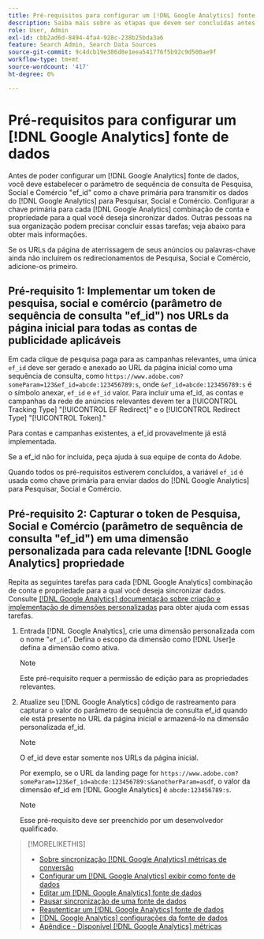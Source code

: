 ```yaml
---
title: Pré-requisitos para configurar um [!DNL Google Analytics] fonte de dados
description: Saiba mais sobre as etapas que devem ser concluídas antes de configurar um [!DNL Google Analytics] fonte de dados.
role: User, Admin
exl-id: cbb2ad6d-8494-4fa4-928c-238b25bda3a6
feature: Search Admin, Search Data Sources
source-git-commit: 9c4dcb19e386d8e1eea541776f5b92c9d500ae9f
workflow-type: tm+mt
source-wordcount: '417'
ht-degree: 0%

---
```


# Pré-requisitos para configurar um [!DNL Google Analytics] fonte de dados

Antes de poder configurar um [!DNL Google Analytics] fonte de dados, você deve estabelecer o parâmetro de sequência de consulta de Pesquisa, Social e Comércio &quot;ef_id&quot; como a chave primária para transmitir os dados do [!DNL Google Analytics] para Pesquisar, Social e Comércio. Configurar a chave primária para cada [!DNL Google Analytics] combinação de conta e propriedade para a qual você deseja sincronizar dados. Outras pessoas na sua organização podem precisar concluir essas tarefas; veja abaixo para obter mais informações.

Se os URLs da página de aterrissagem de seus anúncios ou palavras-chave ainda não incluírem os redirecionamentos de Pesquisa, Social e Comércio, adicione-os primeiro.

## Pré-requisito 1: Implementar um token de pesquisa, social e comércio (parâmetro de sequência de consulta &quot;ef_id&quot;) nos URLs da página inicial para todas as contas de publicidade aplicáveis

Em cada clique de pesquisa paga para as campanhas relevantes, uma única `ef_id` deve ser gerado e anexado ao URL da página inicial como uma sequência de consulta, como `https://www.adobe.com?someParam=123&ef_id=abcde:123456789:s`, onde `&ef_id=abcde:123456789:s` é o símbolo anexar, `ef_id` e `ef_id` valor. Para incluir uma ef_id, as contas e campanhas da rede de anúncios relevantes devem ter a [!UICONTROL Tracking Type] &quot;[!UICONTROL EF Redirect]&quot; e o [!UICONTROL Redirect Type] &quot;[!UICONTROL Token].&quot;

Para contas e campanhas existentes, a ef_id provavelmente já está implementada.

Se a ef_id não for incluída, peça ajuda à sua equipe de conta do Adobe.

Quando todos os pré-requisitos estiverem concluídos, a variável `ef_id` é usada como chave primária para enviar dados do [!DNL Google Analytics] para Pesquisar, Social e Comércio.

## Pré-requisito 2: Capturar o token de Pesquisa, Social e Comércio (parâmetro de sequência de consulta &quot;ef_id&quot;) em uma dimensão personalizada para cada relevante [!DNL Google Analytics] propriedade

Repita as seguintes tarefas para cada [!DNL Google Analytics] combinação de conta e propriedade para a qual você deseja sincronizar dados. Consulte [[!DNL Google Analytics] documentação sobre criação e implementação de dimensões personalizadas](https://support.google.com/analytics/answer/2709829?hl=en#zippy=%2Cin-this-article) para obter ajuda com essas tarefas.

1. Entrada [!DNL Google Analytics], crie uma dimensão personalizada com o nome &quot;`ef_id`&quot;. Defina o escopo da dimensão como [!DNL User]e defina a dimensão como ativa.

   >[!NOTE]
   >
   >Este pré-requisito requer a permissão de edição para as propriedades relevantes.

1. Atualize seu [!DNL Google Analytics] código de rastreamento para capturar o valor do parâmetro de sequência de consulta ef_id quando ele está presente no URL da página inicial e armazená-lo na dimensão personalizada ef_id.

   >[!NOTE]
   >
   >O ef_id deve estar somente nos URLs da página inicial.

   Por exemplo, se o URL da landing page for `https://www.adobe.com?someParam=123&ef_id=abcde:123456789:s&anotherParam=asdf`, o valor da dimensão ef_id em [!DNL Google Analytics] é `abcde:123456789:s`.

   >[!NOTE]
   >
   >Esse pré-requisito deve ser preenchido por um desenvolvedor qualificado.

>[!MORELIKETHIS]
>
>* [Sobre sincronização [!DNL Google Analytics] métricas de conversão](data-source-about.md)
>* [Configurar um [!DNL Google Analytics] exibir como fonte de dados](data-source-configure.md)
>* [Editar um [!DNL Google Analytics] fonte de dados](data-source-edit.md)
>* [Pausar sincronização de uma fonte de dados](data-source-pause.md)
>* [Reautenticar um [!DNL Google Analytics] fonte de dados](data-source-reauthenticate.md)
>* [[!DNL Google Analytics] configurações da fonte de dados](data-source-settings.md)
>* [Apêndice - Disponível [!DNL Google Analytics] métricas](data-source-ga-metrics.md)
